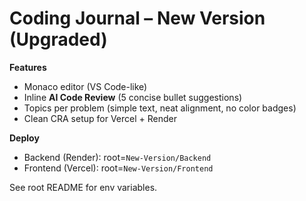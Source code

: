 # Coding Journal – New Version (Upgraded)

**Features**
- Monaco editor (VS Code-like)
- Inline **AI Code Review** (5 concise bullet suggestions)
- Topics per problem (simple text, neat alignment, no color badges)
- Clean CRA setup for Vercel + Render

**Deploy**
- Backend (Render): root=`New-Version/Backend`
- Frontend (Vercel): root=`New-Version/Frontend`

See root README for env variables.
